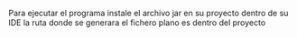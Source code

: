 Para ejecutar el programa instale el archivo jar en su proyecto dentro de su IDE la ruta donde se generara el fichero plano es dentro del proyecto 
